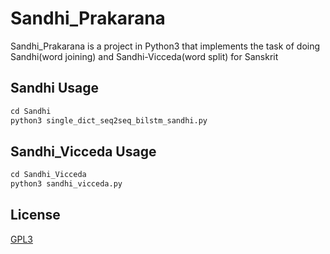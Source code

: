 # Sandhi_Prakarana

Sandhi_Prakarana is a project in Python3 that implements the task of doing Sandhi(word joining) and Sandhi-Vicceda(word split) for Sanskrit

## Sandhi Usage

```python
cd Sandhi
python3 single_dict_seq2seq_bilstm_sandhi.py
```

## Sandhi_Vicceda Usage

```python
cd Sandhi_Vicceda
python3 sandhi_vicceda.py
```

## License
[GPL3](https://www.gnu.org/licenses/gpl-3.0.en.html)
